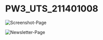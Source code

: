 # PW3_UTS_211401008

![Screenshot-Page](https://user-images.githubusercontent.com/114595104/198877169-4fc75f97-4de2-4f83-a883-e6a93cd22611.jpeg)

![Newsletter-Page](https://user-images.githubusercontent.com/114595104/198877174-c8ba6f49-fea5-4989-b9e2-39ffa0eff72f.jpeg)

